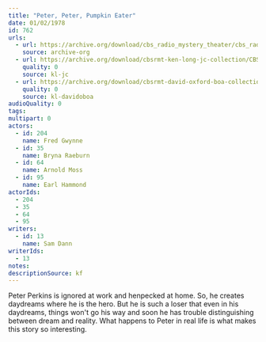 ```yaml
---
title: "Peter, Peter, Pumpkin Eater"
date: 01/02/1978
id: 762
urls: 
  - url: https://archive.org/download/cbs_radio_mystery_theater/cbs_radio_mystery_theater-0751-0800.zip/cbs_radio_mystery_theater-0751-0800%2Fcbsrmt_0762_peter_peter_pumpkin_eater.mp3
    source: archive-org
  - url: https://archive.org/download/cbsrmt-ken-long-jc-collection/CBSRMT - 780102 0762 Peter Peter Pumpkin Eater vbr kb2 gap_jc.mp3
    quality: 0
    source: kl-jc
  - url: https://archive.org/download/cbsrmt-david-oxford-boa-collection/CBSRMT-780102-0762-Peter,-Peter,-Pumpkin-Eater-(24-22)-[2007]-{BoA}.mp3
    quality: 0
    source: kl-davidoboa
audioQuality: 0
tags: 
multipart: 0
actors:  
  - id: 204
    name: Fred Gwynne  
  - id: 35
    name: Bryna Raeburn  
  - id: 64
    name: Arnold Moss  
  - id: 95
    name: Earl Hammond
actorIds:  
  - 204  
  - 35  
  - 64  
  - 95
writers:  
  - id: 13
    name: Sam Dann
writerIds:  
  - 13
notes: 
descriptionSource: kf
---
```

Peter Perkins is ignored at work and henpecked at home. So, he creates daydreams where he is the hero. But he is such a loser that even in his daydreams, things won't go his way and soon he has trouble distinguishing between dream and reality. What happens to Peter in real life is what makes this story so interesting.